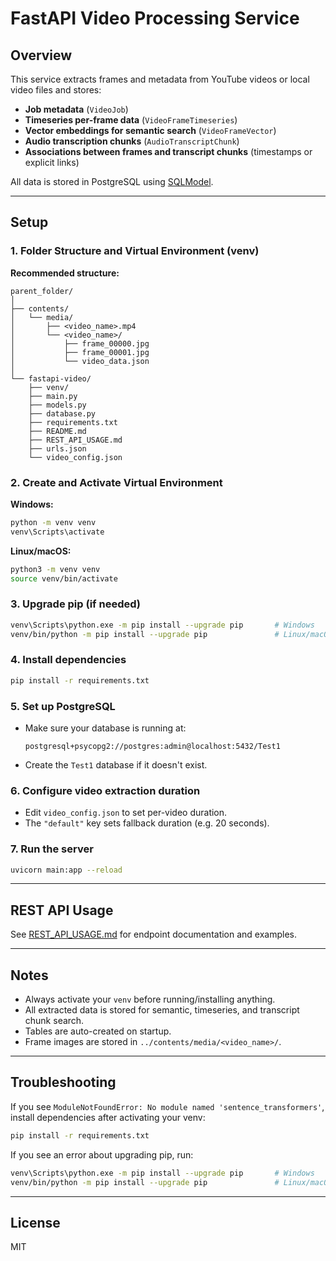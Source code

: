 # FastAPI Video Processing Service

## Overview

This service extracts frames and metadata from YouTube videos or local video files and stores:
- **Job metadata** (`VideoJob`)
- **Timeseries per-frame data** (`VideoFrameTimeseries`)
- **Vector embeddings for semantic search** (`VideoFrameVector`)
- **Audio transcription chunks** (`AudioTranscriptChunk`)
- **Associations between frames and transcript chunks** (timestamps or explicit links)

All data is stored in PostgreSQL using [SQLModel](https://sqlmodel.tiangolo.com/).

---

## Setup

### 1. Folder Structure and Virtual Environment (venv)

**Recommended structure:**
```
parent_folder/
│
├── contents/
│   └── media/
│       ├── <video_name>.mp4
│       └── <video_name>/
│           ├── frame_00000.jpg
│           ├── frame_00001.jpg
│           └── video_data.json
│
└── fastapi-video/
    ├── venv/
    ├── main.py
    ├── models.py
    ├── database.py
    ├── requirements.txt
    ├── README.md
    ├── REST_API_USAGE.md
    ├── urls.json
    └── video_config.json
```

### 2. Create and Activate Virtual Environment

**Windows:**
```sh
python -m venv venv
venv\Scripts\activate
```
**Linux/macOS:**
```sh
python3 -m venv venv
source venv/bin/activate
```

### 3. Upgrade pip (if needed)
```sh
venv\Scripts\python.exe -m pip install --upgrade pip       # Windows
venv/bin/python -m pip install --upgrade pip               # Linux/macOS
```

### 4. Install dependencies

```sh
pip install -r requirements.txt
```

### 5. Set up PostgreSQL

- Make sure your database is running at:
  ```
  postgresql+psycopg2://postgres:admin@localhost:5432/Test1
  ```
- Create the `Test1` database if it doesn't exist.

### 6. Configure video extraction duration

- Edit `video_config.json` to set per-video duration.
- The `"default"` key sets fallback duration (e.g. 20 seconds).

### 7. Run the server

```sh
uvicorn main:app --reload
```

---

## REST API Usage

See [REST_API_USAGE.md](./REST_API_USAGE.md) for endpoint documentation and examples.

---

## Notes

- Always activate your `venv` before running/installing anything.
- All extracted data is stored for semantic, timeseries, and transcript chunk search.
- Tables are auto-created on startup.
- Frame images are stored in `../contents/media/<video_name>/`.

---

## Troubleshooting

If you see `ModuleNotFoundError: No module named 'sentence_transformers'`, install dependencies after activating your venv:

```sh
pip install -r requirements.txt
```

If you see an error about upgrading pip, run:
```sh
venv\Scripts\python.exe -m pip install --upgrade pip       # Windows
venv/bin/python -m pip install --upgrade pip               # Linux/macOS
```

---

## License

MIT